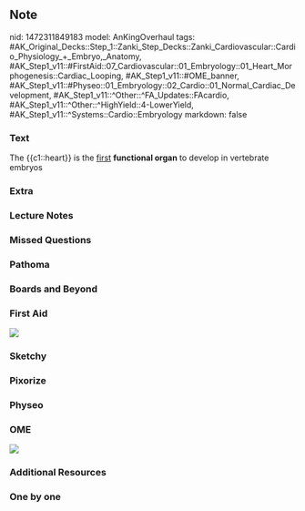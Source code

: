 ## Note
nid: 1472311849183
model: AnKingOverhaul
tags: #AK_Original_Decks::Step_1::Zanki_Step_Decks::Zanki_Cardiovascular::Cardio_Physiology_+_Embryo,_Anatomy, #AK_Step1_v11::#FirstAid::07_Cardiovascular::01_Embryology::01_Heart_Morphogenesis::Cardiac_Looping, #AK_Step1_v11::#OME_banner, #AK_Step1_v11::#Physeo::01_Embryology::02_Cardio::01_Normal_Cardiac_Development, #AK_Step1_v11::^Other::^FA_Updates::FAcardio, #AK_Step1_v11::^Other::^HighYield::4-LowerYield, #AK_Step1_v11::^Systems::Cardio::Embryology
markdown: false

### Text
The {{c1::heart}} is the <u>first</u> <b>functional organ</b> to
develop in vertebrate embryos

### Extra


### Lecture Notes


### Missed Questions


### Pathoma


### Boards and Beyond


### First Aid
<img src="paste-481062106956030.jpg">

### Sketchy


### Pixorize


### Physeo


### OME
<div class="ome-widget">
  <a href="https://onlinemeded.org?ref=anki"><img src=
  "_OME_AnkiFlashcards_General_4.png"></a>
</div>

### Additional Resources


### One by one


